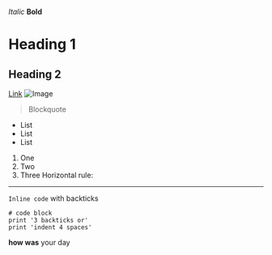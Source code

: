 *Italic*
**Bold**
# Heading 1
## Heading 2
[Link](http://a.com)
![Image](https://ayoza.github.io/cse15l-lab-reports/Screen%20Shot%202022-01-12%20at%203.45.15%20PM.png)
> Blockquote
* List
* List
* List
1. One
2. Two
3. Three
Horizontal rule:

---
`Inline code` with backticks
```
# code block
print '3 backticks or'
print 'indent 4 spaces'
```
**how was** your day